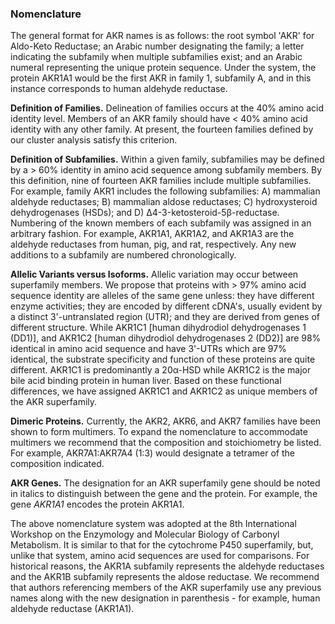 ### Nomenclature

The general format for AKR names is as follows: the root symbol 'AKR' for
Aldo-Keto Reductase; an Arabic number designating the family; a letter
indicating the subfamily when multiple subfamilies exist; and an Arabic numeral
representing the unique protein sequence. Under the system, the protein AKR1A1
would be the first AKR in family 1, subfamily A, and in this instance
corresponds to human aldehyde reductase.

**Definition of Families.** Delineation of families occurs at the 40% amino acid
identity level. Members of an AKR family should have < 40% amino acid identity
with any other family. At present, the fourteen families defined by our cluster
analysis satisfy this criterion.

**Definition of Subfamilies.** Within a given family, subfamilies may be defined
by a > 60% identity in amino acid sequence among subfamily members. By this
definition, nine of fourteen AKR families include multiple subfamilies. For
example, family AKR1 includes the following subfamilies: A) mammalian aldehyde
reductases; B) mammalian aldose reductases; C) hydroxysteroid dehydrogenases
(HSDs); and D) Δ4-3-ketosteroid-5β-reductase. Numbering of the known members of
each subfamily was assigned in an arbitrary fashion. For example, AKR1A1,
AKR1A2, and AKR1A3 are the aldehyde reductases from human, pig, and rat,
respectively. Any new additions to a subfamily are numbered chronologically.

**Allelic Variants versus Isoforms.** Allelic variation may occur between
superfamily members. We propose that proteins with > 97% amino acid sequence
identity are alleles of the same gene unless: they have different enzyme
activities; they are encoded by different cDNA's, usually evident by a distinct
3'-untranslated region (UTR); and they are derived from genes of different
structure. While AKR1C1 [human dihydrodiol dehydrogenases 1 (DD1)], and AKR1C2
[human dihydrodiol dehydrogenases 2 (DD2)] are 98% identical in amino acid
sequence and have 3'-UTRs which are 97% identical, the substrate specificity and
function of these proteins are quite different. AKR1C1 is predominantly a
20α-HSD while AKR1C2 is the major bile acid binding protein in human liver.
Based on these functional differences, we have assigned AKR1C1 and AKR1C2 as
unique members of the AKR superfamily.

**Dimeric Proteins.** Currently, the AKR2, AKR6, and AKR7 families have been shown to
form multimers. To expand the nomenclature to accommodate multimers we recommend
that the composition and stoichiometry be listed. For example, AKR7A1:AKR7A4
(1:3) would designate a tetramer of the composition indicated.

**AKR Genes.** The designation for an AKR superfamily gene should be noted in
italics to distinguish between the gene and the protein. For example, the gene
*AKR1A1* encodes the protein AKR1A1.

The above nomenclature system was adopted at the 8th International Workshop on
the Enzymology and Molecular Biology of Carbonyl Metabolism. It is similar to
that for the cytochrome P450 superfamily, but, unlike that system, amino acid
sequences are used for comparisons. For historical reasons, the AKR1A subfamily
represents the aldehyde reductases and the AKR1B subfamily represents the aldose
reductase. We recommend that authors referencing members of the AKR superfamily
use any previous names along with the new designation in parenthesis - for
example, human aldehyde reductase (AKR1A1).
